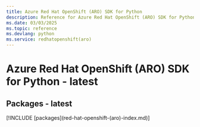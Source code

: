 ```yaml
---
title: Azure Red Hat OpenShift (ARO) SDK for Python
description: Reference for Azure Red Hat OpenShift (ARO) SDK for Python
ms.date: 03/03/2025
ms.topic: reference
ms.devlang: python
ms.service: redhatopenshift(aro)
---
```

# Azure Red Hat OpenShift (ARO) SDK for Python - latest
## Packages - latest
[!INCLUDE [packages](red-hat-openshift-(aro\)-index.md)]